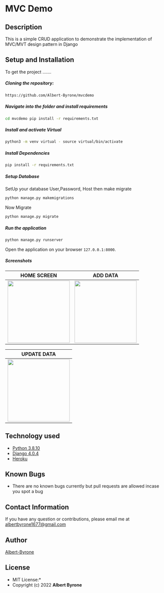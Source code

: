 # MVC Demo

## Description  

This is a simple CRUD application to demonstrate the implementation of MVC/MVT design pattern in Django


## Setup and Installation  

To get the project .......  


##### Cloning the repository:  
 ```bash 
https://github.com/Albert-Byrone/mvcdemo
```
##### Navigate into the folder and install requirements  
 ```bash 
cd mvcdemo pip install -r requirements.txt 
```
##### Install and activate Virtual  
 ```bash 
python3 -m venv virtual - source virtual/bin/activate  
```  
##### Install Dependencies  
 ```bash 
 pip install -r requirements.txt 
```  
 ##### Setup Database  
  SetUp your database User,Password, Host then make migrate  
 ```bash 
python manage.py makemigrations 
 ``` 
 Now Migrate  
 ```bash 
 python manage.py migrate 
```
##### Run the application  
 ```bash 
 python manage.py runserver 
``` 
Open the application on your browser `127.0.0.1:8000`.  


##### Screenshots

| HOME SCREEN                                     | ADD DATA                                        |
|-------------------------------------------------|----------------------------------------------------|
| <img src="https://i.ibb.co/BqfvVRq/list.png" height="200px">     | <img src="https://i.ibb.co/Vmkh24T/new.png" height="200px">   |

| UPDATE DATA                                                                              
|-------------------------------------------------|
| <img src="https://i.ibb.co/c1t9Jc9/update.png " height="200px"> | 


## Technology used  
  
* [Python 3.8.10](https://www.python.org/)  
* [Django 4.0.4](https://docs.djangoproject.com/en/4.0/)  
* [Heroku](https://heroku.com)  
  
  
## Known Bugs  
* There are no known bugs currently but pull requests are allowed incase you spot a bug  
  
## Contact Information   
If you have any question or contributions, please email me at albertbyrone1677@gmail.com

## Author  
  
[Albert-Byrone](https://github.com/Albert-Byrone)  

## License 
* MIT License:*
* Copyright (c) 2022 **Albert Byrone**
